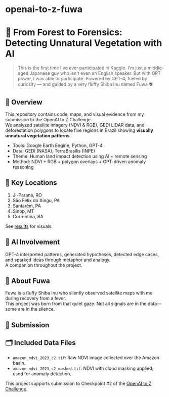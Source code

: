 # openai-to-z-fuwa
# 🌳 From Forest to Forensics: Detecting Unnatural Vegetation with AI
>This is the first time I've ever participated in Kaggle. I'm just a middle-aged Japanese guy who isn't even an English speaker. But with GPT power, I was able to participate.
> Powered by GPT-4, fueled by curiosity — and guided by a very fluffy Shiba Inu named Fuwa 🐕

## 📌 Overview

This repository contains code, maps, and visual evidence from my submission to the OpenAI to Z Challenge.  
We analyzed satellite imagery (NDVI & RGB), GEDI LiDAR data, and deforestation polygons to locate five regions in Brazil showing **visually unnatural vegetation patterns**.

- Tools: Google Earth Engine, Python, GPT-4
- Data: GEDI (NASA), TerraBrasilis (INPE)
- Theme: Human land impact detection using AI + remote sensing
- Method: NDVI + RGB + polygon overlays + GPT-driven anomaly reasoning

## 📍 Key Locations

1. Ji-Paraná, RO  
2. São Félix do Xingu, PA  
3. Santarém, PA  
4. Sinop, MT  
5. Correntina, BA  

See [results](./results) for visuals.

## 🧠 AI Involvement

GPT-4 interpreted patterns, generated hypotheses, detected edge cases, and sparked ideas through metaphor and analogy.  
A companion throughout the project.

## 🐶 About Fuwa

Fuwa is a fluffy Shiba Inu who silently observed satellite maps with me during recovery from a fever.  
This project was born from that quiet gaze. Not all signals are in the data—some are in the silence.

## 🔗 Submission
## 🗂️ Included Data Files

- `amazon_ndvi_2023_c2.tif`: Raw NDVI image collected over the Amazon basin.
- `amazon_ndvi_2023_c2_masked.tif`: NDVI with cloud masking applied; used for anomaly detection.

This project supports submission to Checkpoint #2 of the [OpenAI to Z Challenge](https://www.kaggle.com/competitions/openai-to-z-challenge/overview).

